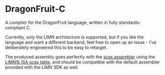# DragonFruit-C

A compiler for the DragonFruit language, written in fully standards-compliant C.

Currently, only the LIMN architecture is supported, but if you like the language and want
a different backend, feel free to open up an issue - I've deliberately engineered this to
be easy to retarget.

The produced assembly goes perfectly with the [scas assembler](https://github.com/knightos/scas)
using the [LIMN1k ISA scas table](https://github.com/limnarch/scas-isa), and should be
compatible with the default assembler provided with the LIMN SDK as well.
